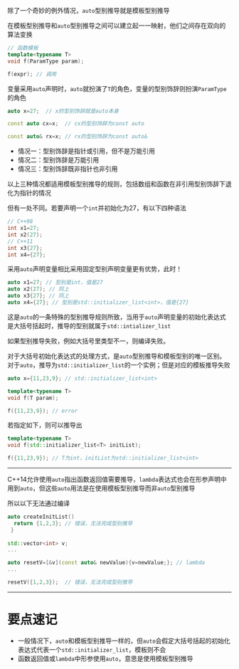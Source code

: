 除了一个奇妙的例外情况，`auto`型别推导就是模板型别推导

在模板型别推导和`auto`型别推导之间可以建立起一一映射，他们之间存在双向的算法变换

```cpp
// 函数模板
template<typename T>
void f(ParamType param);

f(expr); // 调用
```

变量采用`auto`声明时，`auto`就扮演了`T`的角色，变量的型别饰辞则扮演`ParamType`的角色

```cpp
auto x=27;  // x的型别饰辞就是auto本身

const auto cx=x;  // cx的型别饰辞为const auto

const auto& rx=x; // rx的型别饰辞为const auto&
```

- 情况一：型别饰辞是指针或引用，但不是万能引用
- 情况二：型别饰辞是万能引用
- 情况三：型别饰辞既非指针也非引用

以上三种情况都适用模板型别推导的规则，包括数组和函数在非引用型别饰辞下退化为指针的情况

但有一处不同。若要声明一个`int`并初始化为27，有以下四种语法

```cpp
// C++98
int x1=27;
int x2(27);
// C++11
int x3{27};
int x4={27};
```

采用`auto`声明变量相比采用固定型别声明变量更有优势，此时！

```cpp
auto x1=27; // 型别是int，值是27
auto x2(27); // 同上
auto x3{27}; // 同上
auto x4={27}; // 型别是std::initializer_list<int>，值是{27}
```

这是`auto`的一条特殊的型别推导规则所致，当用于`auto`声明变量的初始化表达式是大括号括起时，推导的型别就属于`std::intializer_list`

如果型别推导失败，例如大括号里类型不一，则编译失败。

对于大括号初始化表达式的处理方式，是`auto`型别推导和模板型别的唯一区别。对于`auto`，推导为`std::initializer_list`的一个实例；但是对应的模板推导失败

```cpp
auto x={11,23,9}; // std::initializer_list<int>

template<typename T>
void f(T param);

f({11,23,9}); // error
```

若指定如下，则可以推导出

```cpp
template<typename T>
void f(std::initializer_list<T> initList);

f({11,23,9}); // T为int，initList为std::initializer_list<int> 
```

---

C++14允许使用`auto`指出函数返回值需要推导，`lambda`表达式也会在形参声明中用到`auto`，但这些`auto`用法是在使用模板型别推导而非`auto`型别推导

所以以下无法通过编译

```cpp
auto createInitList()
  return {1,2,3}; // 错误，无法完成型别推导
 }
 
std::vector<int> v;
...

auto resetV=[&v](const auto& newValue){v=newValue;}; // lambda
...

resetV({1,2,3});  // 错误，无法完成型别推导
```

---

# 要点速记

- 一般情况下，`auto`和模板型别推导一样的，但`auto`会假定大括号括起的初始化表达式代表一个`std::initializer_list`，模板则不会
- 函数返回值或`lambda`中形参使用`auto`，意思是使用模板型别推导

